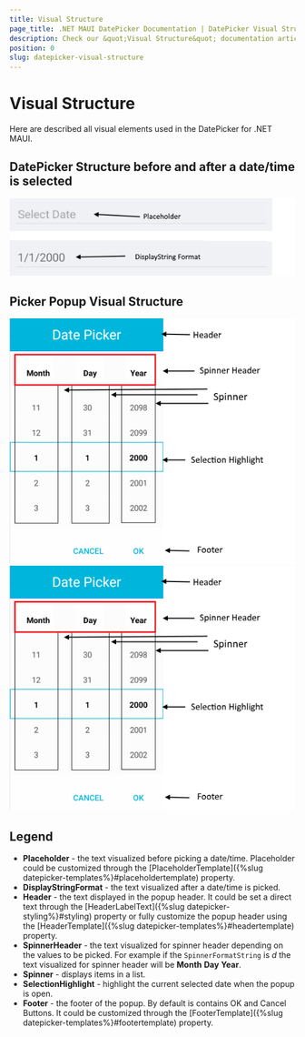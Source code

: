 ```yaml
---
title: Visual Structure
page_title: .NET MAUI DatePicker Documentation | DatePicker Visual Structure
description: Check our &quot;Visual Structure&quot; documentation article for Telerik DatePicker for .NET MAUI.
position: 0
slug: datepicker-visual-structure
---
```


# Visual Structure

Here are described all visual elements used in the DatePicker for .NET MAUI.

## DatePicker Structure before and after a date/time is selected

![DatePicker Visual Structure](images/date_picker_placeholder_display.png "Visual elements of DatePicker control")

## Picker Popup Visual Structure

![DatePicker Popup Visual Structure](images/date_picker_structure.png "Visual elements of DatePicker Popup")
![DatePicker Popup Visual Structure](images/date_picker_structure.png "Visual elements of DatePicker Popup")

## Legend ##

- **Placeholder** - the text visualized before picking a date/time. Placeholder could be customized through the [PlaceholderTemplate]({%slug datepicker-templates%}#placeholdertemplate) property.
- **DisplayStringFormat** - the text visualized after a date/time is picked.
- **Header** - the text displayed in the popup header. It could be set a direct text through the [HeaderLabelText]({%slug datepicker-styling%}#styling) property or fully customize the popup header using the [HeaderTemplate]({%slug datepicker-templates%}#headertemplate) property.
- **SpinnerHeader** - the text visualized for spinner header depending on the values to be picked. For example if the `SpinnerFormatString` is *d* the text visualized for spinner header will be **Month** **Day** **Year**.
- **Spinner** - displays items in a list.
- **SelectionHighlight** - highlight the current selected date when the popup is open.
- **Footer** - the footer of the popup. By default is contains OK and Cancel Buttons. It could be customized through the [FooterTemplate]({%slug datepicker-templates%}#footertemplate) property.